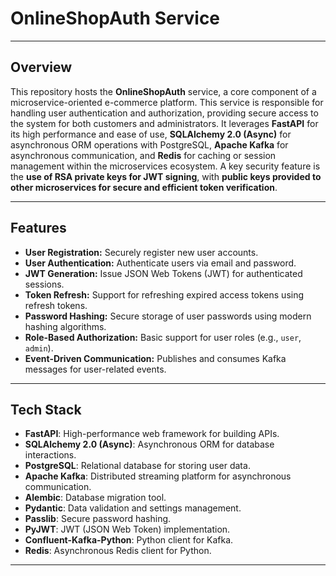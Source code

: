 # OnlineShopAuth Service

---

## Overview

This repository hosts the **OnlineShopAuth** service, a core component of a microservice-oriented e-commerce platform. 
This service is responsible for handling user authentication and authorization, 
providing secure access to the system for both customers and administrators. 
It leverages **FastAPI** for its high performance and ease of use, **SQLAlchemy 2.0 (Async)** 
for asynchronous ORM operations with PostgreSQL, **Apache Kafka** for asynchronous communication, 
and **Redis** for caching or session management within the microservices ecosystem. 
A key security feature is the **use of RSA private keys for JWT signing**, 
with **public keys provided to other microservices for secure and efficient token verification**.

---

## Features

* **User Registration:** Securely register new user accounts.
* **User Authentication:** Authenticate users via email and password.
* **JWT Generation:** Issue JSON Web Tokens (JWT) for authenticated sessions.
* **Token Refresh:** Support for refreshing expired access tokens using refresh tokens.
* **Password Hashing:** Secure storage of user passwords using modern hashing algorithms.
* **Role-Based Authorization:** Basic support for user roles (e.g., `user`, `admin`).
* **Event-Driven Communication:** Publishes and consumes Kafka messages for user-related events.

---

## Tech Stack

* **FastAPI**: High-performance web framework for building APIs.
* **SQLAlchemy 2.0 (Async)**: Asynchronous ORM for database interactions.
* **PostgreSQL**: Relational database for storing user data.
* **Apache Kafka**: Distributed streaming platform for asynchronous communication.
* **Alembic**: Database migration tool.
* **Pydantic**: Data validation and settings management.
* **Passlib**: Secure password hashing.
* **PyJWT**: JWT (JSON Web Token) implementation.
* **Confluent-Kafka-Python**: Python client for Kafka.
* **Redis**: Asynchronous Redis client for Python.

---

